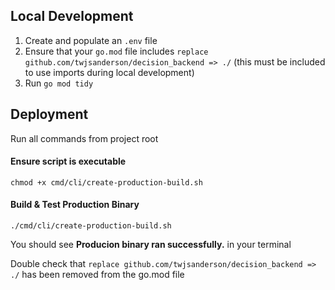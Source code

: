 
## Local Development

1. Create and populate an `.env` file
2. Ensure that your `go.mod` file includes `replace github.com/twjsanderson/decision_backend => ./` (this must be included to use imports during local development)
3. Run `go mod tidy`

## Deployment

Run all commands from project root

#### Ensure script is executable
`chmod +x cmd/cli/create-production-build.sh`

#### Build & Test Production Binary
`./cmd/cli/create-production-build.sh`

You should see **Producion binary ran successfully.** in your terminal

Double check that `replace github.com/twjsanderson/decision_backend => ./` has been removed from the go.mod file


#### 
